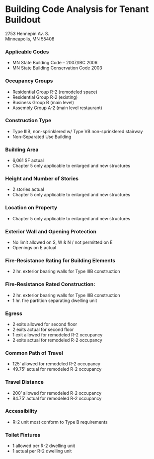 # Building Code Analysis for Tenant Buildout

2753 Hennepin Av. S.  
Minneapolis, MN 55408

### Applicable Codes
* MN State Building Code – 2007/IBC 2006
* MN State Building Conservation Code 2003

### Occupancy Groups
* Residential Group R-2 (remodeled space)
* Residential Group R-2 (existing)
* Business Group B (main level)
* Assembly Group A-2 (main level restaurant)

### Construction Type
* Type IIIB, non-sprinklered w/ Type VB non-sprinklered stairway
* Non-Separated Use Building

### Building Area
* 6,061 SF actual  
* Chapter 5 only applicable to enlarged and new structures

### Height and Number of Stories
* 2 stories actual
* Chapter 5 only applicable to enlarged and new structures

### Location on Property
* Chapter 5 only applicable to enlarged and new structures

### Exterior Wall and Opening Protection
* No limit allowed on S, W & N / not permitted on E
* Openings on E actual

### Fire-Resistance Rating for Building Elements
* 2 hr. exterior bearing walls for Type IIIB construction

### Fire-Resistance Rated Construction:
* 2 hr. exterior bearing walls for Type IIIB construction
* 1 hr. fire partition separating dwelling unit

### Egress

* 2 exits allowed for second floor
* 2 exits actual for second floor
* 1 exit allowed for remodeled R-2 occupancy
* 2 exits actual for remodeled R-2 occupancy
			
### Common Path of Travel
* 125’ allowed for remodeled R-2 occupancy
* 49.75’ actual for remodeled R-2 occupancy
				
### Travel Distance
* 200’ allowed for remodeled R-2 occupancy
* 84.75’ actual for remodeled R-2 occupancy

### Accessibility
* R-2 unit most conform to Type B requirements

### Toilet Fixtures
* 1 allowed per R-2 dwelling unit
* 1 actual per R-2 dwelling unit

